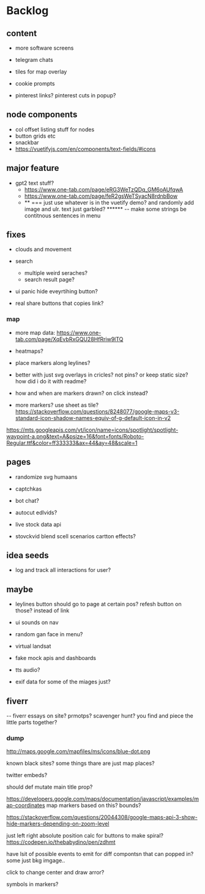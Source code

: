 # Backlog

## content

- more software screens
- telegram chats

- tiles for map overlay
- cookie prompts

- pinterest links? pinterest cuts in popup?

## node components

- col offset listing stuff for nodes
- button grids etc
- snackbar
- https://vuetifyjs.com/en/components/text-fields/#icons

## major feature

- gpt2 text stuff?
  - https://www.one-tab.com/page/eRG3WeTzQDq_GM6oAUfqwA
  - https://www.one-tab.com/page/feR2gsWeTSyacN8rdnbBow
  - ** === just use whatever is in the vuetify demo? and randomly add image and ulr. text just garbled? **\*\*\*\*
    -- make some strings be contitnous sentences in menu

## fixes

- clouds and movement

- search

  - multiple weird seraches?
  - search result page?

- ui panic hide eveyrtihing button?

- real share buttons that copies link?

### map

- more map data: https://www.one-tab.com/page/XqEvbRxGQU28HfRriw9lTQ

- heatmaps?
- place markers along leylines?
- better with just svg overlays in cricles? not pins? or keep static size? how did i do it with readme?

- how and when are markers drawn? on click instead?
- more markers? use sheet as tile? https://stackoverflow.com/questions/8248077/google-maps-v3-standard-icon-shadow-names-equiv-of-g-default-icon-in-v2

https://mts.googleapis.com/vt/icon/name=icons/spotlight/spotlight-waypoint-a.png&text=A&psize=16&font=fonts/Roboto-Regular.ttf&color=ff333333&ax=44&ay=48&scale=1

## pages

- randomize svg humaans
- captchkas
- bot chat?
- autocut edlvids?

- live stock data api
- stovckvid blend scell scenarios cartton effects?

## idea seeds

- log and track all interactions for user?

## maybe

- leylines button should go to page at certain pos? refesh button on those? instead of link

- ui sounds on nav

- random gan face in menu?

- virtual landsat

- fake mock apis and dashboards

- tts audio?

- exif data for some of the miages just?

## fiverr

-- fiverr essays on site? prmotps? scavenger hunt? you find and piece the little parts together?

### dump

http://maps.google.com/mapfiles/ms/icons/blue-dot.png

known black sites? some things thare are just map places?

twitter embeds?

should def mutate main title prop?

https://developers.google.com/maps/documentation/javascript/examples/map-coordinates map markers based on this? bounds?

https://stackoverflow.com/questions/20044308/google-maps-api-3-show-hide-markers-depending-on-zoom-level

just left right absolute position calc for buttons to make spiral?
https://codepen.io/thebabydino/pen/zdhmt

have lsit of possible events to emit for diff compontsn that can popped in?
some just bkg imgage..

click to change center and draw arror?

symbols in markers?
